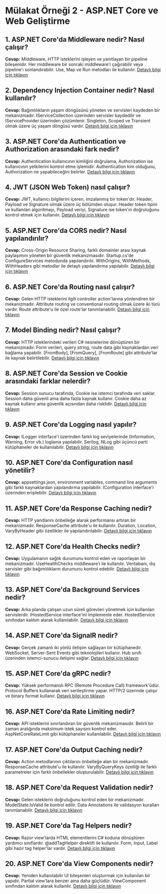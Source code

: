 # Mülakat Örneği 2 - ASP.NET Core ve Web Geliştirme

## 1. ASP.NET Core'da Middleware nedir? Nasıl çalışır?
**Cevap:** Middleware, HTTP isteklerini işleyen ve yanıtlayan bir pipeline bileşenidir. Her middleware bir sonraki middleware'i çağırabilir veya pipeline'ı sonlandırabilir. Use, Map ve Run metodları ile kullanılır.
[Detaylı bilgi için tıklayın](../aspnet-core-basics/middleware.md)

## 2. Dependency Injection Container nedir? Nasıl kullanılır?
**Cevap:** Bağımlılıkların yaşam döngüsünü yöneten ve servisleri kaydeden bir mekanizmadır. IServiceCollection üzerinden servisler kaydedilir ve IServiceProvider üzerinden çözümlenir. Singleton, Scoped ve Transient olmak üzere üç yaşam döngüsü vardır.
[Detaylı bilgi için tıklayın](../aspnet-core-basics/dependency-injection.md)

## 3. ASP.NET Core'da Authentication ve Authorization arasındaki fark nedir?
**Cevap:** Authentication kullanıcının kimliğini doğrulama, Authorization ise kullanıcının yetkilerini kontrol etme işlemidir. Authentication kim olduğunu, Authorization ne yapabileceğini belirler.
[Detaylı bilgi için tıklayın](../security-basics/authentication.md)

## 4. JWT (JSON Web Token) nasıl çalışır?
**Cevap:** JWT, kullanıcı bilgilerini içeren, imzalanmış bir token'dır. Header, Payload ve Signature olmak üzere üç bölümden oluşur. Header token tipini ve kullanılan algoritmayı, Payload veriyi, Signature ise token'ın doğruluğunu kontrol etmek için kullanılır.
[Detaylı bilgi için tıklayın](../security-basics/jwt.md)

## 5. ASP.NET Core'da CORS nedir? Nasıl yapılandırılır?
**Cevap:** Cross-Origin Resource Sharing, farklı domainler arası kaynak paylaşımını yöneten bir güvenlik mekanizmasıdır. Startup.cs'de ConfigureServices metodunda yapılandırılır. WithOrigins, WithMethods, WithHeaders gibi metodlar ile detaylı yapılandırma yapılabilir.
[Detaylı bilgi için tıklayın](../aspnet-core-basics/cors.md)

## 6. ASP.NET Core'da Routing nasıl çalışır?
**Cevap:** Gelen HTTP isteklerini ilgili controller action'larına yönlendiren bir mekanizmadır. Attribute routing ve conventional routing olmak üzere iki türü vardır. Route attribute'u ile özel route'lar tanımlanabilir.
[Detaylı bilgi için tıklayın](../aspnet-core-basics/routing.md)

## 7. Model Binding nedir? Nasıl çalışır?
**Cevap:** HTTP isteklerindeki verileri C# nesnelerine dönüştüren bir mekanizmadır. Form verileri, query string, route data gibi kaynaklardan veri bağlama yapabilir. [FromBody], [FromQuery], [FromRoute] gibi attribute'lar ile kaynak belirtilebilir.
[Detaylı bilgi için tıklayın](../aspnet-core-basics/model-binding.md)

## 8. ASP.NET Core'da Session ve Cookie arasındaki farklar nelerdir?
**Cevap:** Session sunucu tarafında, Cookie ise istemci tarafında veri saklar. Session daha güvenli ama daha fazla kaynak kullanır. Cookie daha az kaynak kullanır ama güvenlik açısından daha risklidir.
[Detaylı bilgi için tıklayın](../aspnet-core-basics/session-cookie.md)

## 9. ASP.NET Core'da Logging nasıl yapılır?
**Cevap:** ILogger interface'i üzerinden farklı log seviyelerinde (Information, Warning, Error vb.) loglama yapılabilir. Serilog, NLog gibi üçüncü parti kütüphaneler de kullanılabilir.
[Detaylı bilgi için tıklayın](../aspnet-core-basics/logging.md)

## 10. ASP.NET Core'da Configuration nasıl yönetilir?
**Cevap:** appsettings.json, environment variables, command line arguments gibi farklı kaynaklardan yapılandırma yapılabilir. IConfiguration interface'i üzerinden erişilebilir.
[Detaylı bilgi için tıklayın](../aspnet-core-basics/configuration.md)

## 11. ASP.NET Core'da Response Caching nedir?
**Cevap:** HTTP yanıtlarını önbelleğe alarak performansı artıran bir mekanizmadır. ResponseCache attribute'u ile kullanılır. Duration, Location, VaryByHeader gibi özellikler ile yapılandırılabilir.
[Detaylı bilgi için tıklayın](../aspnet-core-basics/caching.md)

## 12. ASP.NET Core'da Health Checks nedir?
**Cevap:** Uygulamanın sağlık durumunu kontrol eden ve raporlayan bir mekanizmadır. UseHealthChecks middleware'i ile kullanılır. Veritabanı, dış servisler gibi bağımlılıkların durumunu kontrol edebilir.
[Detaylı bilgi için tıklayın](../aspnet-core-basics/health-checks.md)

## 13. ASP.NET Core'da Background Services nedir?
**Cevap:** Arka planda çalışan uzun süreli görevleri yönetmek için kullanılan servislerdir. IHostedService interface'ini implemente eder. HostedService sınıfından kalıtım alarak kullanılabilir.
[Detaylı bilgi için tıklayın](../aspnet-core-basics/background-services.md)

## 14. ASP.NET Core'da SignalR nedir?
**Cevap:** Gerçek zamanlı iki yönlü iletişim sağlayan bir kütüphanedir. WebSocket, Server-Sent Events gibi teknolojileri kullanır. Hub sınıfı üzerinden istemci-sunucu iletişimi sağlar.
[Detaylı bilgi için tıklayın](../aspnet-core-basics/signalr.md)

## 15. ASP.NET Core'da gRPC nedir?
**Cevap:** Yüksek performanslı RPC (Remote Procedure Call) framework'üdür. Protocol Buffers kullanarak veri serileştirme yapar. HTTP/2 üzerinde çalışır ve binary format kullanır.
[Detaylı bilgi için tıklayın](../aspnet-core-basics/grpc.md)

## 16. ASP.NET Core'da Rate Limiting nedir?
**Cevap:** API isteklerini sınırlandıran bir güvenlik mekanizmasıdır. Belirli bir zaman aralığında maksimum istek sayısını kontrol eder. AspNetCoreRateLimit gibi kütüphaneler kullanılabilir.
[Detaylı bilgi için tıklayın](../aspnet-core-basics/rate-limiting.md)

## 17. ASP.NET Core'da Output Caching nedir?
**Cevap:** Action metodlarının çıktılarını önbelleğe alan bir mekanizmadır. ResponseCache attribute'u ile kullanılır. VaryByQueryKeys özelliği ile farklı parametreler için farklı önbellekler oluşturulabilir.
[Detaylı bilgi için tıklayın](../aspnet-core-basics/output-caching.md)

## 18. ASP.NET Core'da Request Validation nedir?
**Cevap:** Gelen isteklerin doğruluğunu kontrol eden bir mekanizmadır. ModelState.IsValid ile kontrol edilir. Data Annotations ile validasyon kuralları tanımlanabilir.
[Detaylı bilgi için tıklayın](../aspnet-core-basics/validation.md)

## 19. ASP.NET Core'da Tag Helpers nedir?
**Cevap:** Razor view'larda HTML elementlerini C# koduna dönüştüren yardımcı sınıflardır. @addTagHelper direktifi ile kullanılır. Form, Input, Label gibi hazır tag helper'lar vardır.
[Detaylı bilgi için tıklayın](../aspnet-core-basics/tag-helpers.md)

## 20. ASP.NET Core'da View Components nedir?
**Cevap:** Yeniden kullanılabilir UI bileşenleri oluşturmak için kullanılan bir yapıdır. Partial view'lara benzer ama daha güçlüdür. ViewComponent sınıfından kalıtım alarak kullanılır.
[Detaylı bilgi için tıklayın](../aspnet-core-basics/view-components.md) 